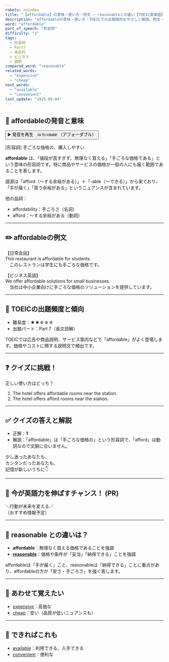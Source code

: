 ```yaml
---
robots: noindex
title: "【affordable】の意味・使い方・例文 ― reasonableとの違い【TOEIC英単語】"
description: "affordableの意味・使い方・TOEICでの出題傾向をやさしく解説。例文・クイズ付きでreasonableとの違いもわかりやすく学べます。"
word: "affordable"
part_of_speech: "形容詞"
difficulty: "2"
tags:
  - 形容詞
  - Part7
  - 肯定的
  - ビジネス
  - 説明
compared_word: "reasonable"
related_words:
  - "expensive"
  - "cheap"
next_words:
  - "available"
  - "convenient"
last_update: "2025-05-04"
---
```


## 🔰 affordableの発音と意味

<button class="play-audio" onclick="playTTS('affordable')">
  <span class="play-audio-main">
    ▶️ 発音を再生　/əˈfɔːrdəbl/
  </span>
  <span class="play-audio-sub">
    （アフォーダブル）
  </span>
</button>

[形容詞] 手ごろな価格の、購入しやすい

**affordable** は、「値段が高すぎず、無理なく買える」「手ごろな価格である」という意味の形容詞です。特に商品やサービスの価格が一般の人にも届く範囲であることを表します。

語源は「afford（〜する余裕がある）」＋「-able（〜できる）」から来ており、「手が届く」「買う余裕がある」というニュアンスが含まれています。

他の品詞：  
- affordability：手ごろさ（名詞）
- afford：〜する余裕がある（動詞）

---

## ✏️ affordableの例文

【日常会話】  
This restaurant is affordable for students.  
　このレストランは学生にも手ごろな価格です。

【ビジネス英語】  
We offer affordable solutions for small businesses.  
　当社は中小企業向けに手ごろな価格のソリューションを提供しています。

---

## 🎯 TOEICの出題頻度と傾向

- 難易度：★★☆☆☆
- 出題パート：Part 7（長文読解）

TOEICでは広告や商品説明、サービス案内などで「affordable」がよく登場します。価格やコストに関する説明文で頻出です。

---

## ❓ クイズに挑戦！

正しい使い方はどっち？

1. The hotel offers affordable rooms near the station.  
2. The hotel offers afford rooms near the station.

---

## ✅ クイズの答えと解説

- 正解：**1**
- 解説：「affordable」は「手ごろな価格の」という形容詞で、「afford」は動詞なので文脈に合いません。

少し迷ったあなたも、  
カンタンだったあなたも、  
記憶が新しいうちに👇️

---

## 🚀 今が英語力を伸ばすチャンス！ (PR)

<div class="info-center">
＼行動が未来を変える／<br>  
（おすすめ情報予定）
</div>

---

## 🤔  reasonable との違いは？

- **affordable**：無理なく買える価格であることを強調
- **[reasonable](/reasonable)**：価格や条件が「妥当」「納得できる」ことを強調

affordableは「手が届く」こと、reasonableは「納得できる」ことに重点があり、affordableの方が「安さ・手ごろさ」を強く表します。

---

## 🧩 あわせて覚えたい

- [expensive](/expensive)：高価な
- [cheap](/cheap)：安い（品質が低いニュアンスも）

---

## 📖 できればこれも

- [available](/available)：利用できる、入手できる
- [convenient](/convenient)：便利な

<!-- cvid: aid45_bid14 -->
